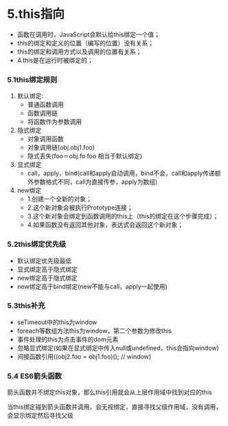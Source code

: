 # 5.this指向

- 函数在调用时，JavaScript会默认给this绑定一个值；
- this的绑定和定义的位置（编写的位置）没有关系；
- this的绑定和调用方式以及调用的位置有关系；
- 4.this是在运行时被绑定的；

### 5.1this绑定规则

1. 默认绑定:
	- 普通函数调用
	- 函数调用链
	- 将函数作为参数调用
2. 隐式绑定
	- 对象调用函数
	- 对象调用链(obj.obj1.foo)
	- 隐式丢失(foo＝obj.fo  foo    相当于默认绑定)
3. 显式绑定
	- call，apply，bind(call和apply自动调用，bind不会，call和apply传递额外参数格式不同，call为直接传参，apply为数组)
4. new绑定
	- 1.创建一个全新的对象；
	- 2.这个新对象会被执行Prototype连接；
	- 3.这个新对象会绑定到函数调用的this上（this的绑定在这个步骤完成）；
	- 4.如果函数没有返回其他对象，表达式会返回这个新对象；

### 5.2this绑定优先级

- 默认绑定优先级最低
- 显式绑定高于隐式绑定
- new绑定高于隐式绑定
- new绑定高于bind绑定(new不能与call，apply一起使用)

### 5.3this补充

- seTimeout中的this为window
- foreach等数组方法this为window，第二个参数为修改this
- 事件处理的this为点击事件的dom元素
- 忽略显式绑定(如果在显式绑定中传入null或undefined，this会指向window)
- 间接函数引用((obj2.foo = obj1.foo)();  // window)

### 5.4 ES6箭头函数

箭头函数并不绑定this对象，那么this引用就会从上层作用域中找到对应的this

当this绑定碰到箭头函数并调用，会无视绑定，直接寻找父级作用域，没有调用，会显示绑定然后寻找父级



